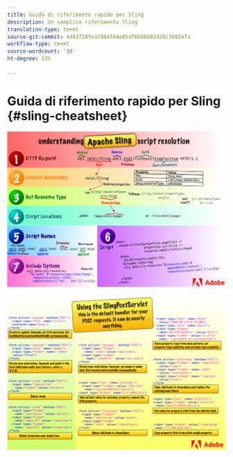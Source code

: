 ```yaml
---
title: Guida di riferimento rapido per Sling
description: Un semplice riferimento Sling
translation-type: tm+mt
source-git-commit: 4d41f18fea1984f64e85df6b06602426c3602efa
workflow-type: tm+mt
source-wordcount: '30'
ht-degree: 13%

---
```



# Guida di riferimento rapido per Sling {#sling-cheatsheet}

![Comprendere la risoluzione dello script Apache Sling.](assets/sling-cheatsheet-01.png)

![Utilizzo di SlingPostServlet - questo è il gestore predefinito per le richieste POST; può fare quasi tutto.](assets/sling-cheatsheet-02.png)
